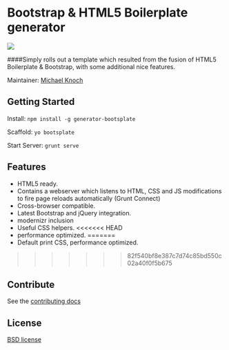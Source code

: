 # Bootstrap & HTML5 Boilerplate generator

![](https://www.openshift.com/sites/default/files/images/yeoman-logo.png)

####Simply rolls out a template which resulted from the fusion of HTML5 Boilerplate & Bootstrap, with some additional nice features.

Maintainer: [Michael Knoch](https://github.com/michaelknoch)


## Getting Started

Install: `npm install -g generator-bootsplate`

Scaffold: `yo bootsplate`

Start Server: `grunt serve`


## Features

- HTML5 ready.
- Contains a webserver which listens to HTML, CSS and JS modifications to fire page reloads automatically (Grunt Connect)
- Cross-browser compatible.
- Latest Bootstrap and jQuery integration.
- modernizr inclusion
- Useful CSS helpers.
<<<<<<< HEAD
- performance optimized.
=======
- Default print CSS, performance optimized.
>>>>>>> 82f540bf8e387c7d74c85bd550c02a40f0f5b675



## Contribute

See the [contributing docs](https://github.com/yeoman/yeoman/blob/master/contributing.md)


## License

[BSD license](http://opensource.org/licenses/bsd-license.php)
